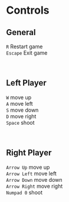 # Controls

## General
`R` Restart game <br />
`Escape` Exit game

<br />

## Left Player
`W` move up <br />
`A` move left <br />
`S` move down <br />
`D` move right <br />
`Space` shoot

<br />

## Right Player
`Arrow Up` move up <br />
`Arrow Left` move left <br />
`Arrow Down` move down <br />
`Arrow Right` move right <br />
`Numpad 0` shoot
